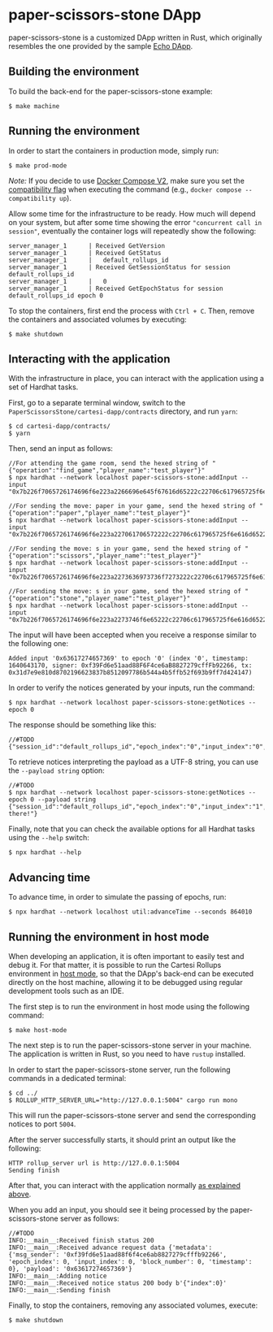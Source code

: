 # paper-scissors-stone DApp

paper-scissors-stone is a customized DApp written in Rust, which originally resembles the one provided by the sample [Echo DApp](https://github.com/cartesi/rollups-examples/tree/main/echo).

## Building the environment

To build the back-end for the paper-scissors-stone example:

```shell
$ make machine
```

## Running the environment

In order to start the containers in production mode, simply run:

```shell
$ make prod-mode
```

_Note:_ If you decide to use [Docker Compose V2](https://docs.docker.com/compose/cli-command/), make sure you set the [compatibility flag](https://docs.docker.com/compose/cli-command-compatibility/) when executing the command (e.g., `docker compose --compatibility up`).

Allow some time for the infrastructure to be ready.
How much will depend on your system, but after some time showing the error `"concurrent call in session"`, eventually the container logs will repeatedly show the following:

```shell
server_manager_1      | Received GetVersion
server_manager_1      | Received GetStatus
server_manager_1      |   default_rollups_id
server_manager_1      | Received GetSessionStatus for session default_rollups_id
server_manager_1      |   0
server_manager_1      | Received GetEpochStatus for session default_rollups_id epoch 0
```

To stop the containers, first end the process with `Ctrl + C`.
Then, remove the containers and associated volumes by executing:

```shell
$ make shutdown
```

## Interacting with the application

With the infrastructure in place, you can interact with the application using a set of Hardhat tasks.

First, go to a separate terminal window, switch to the `PaperScissorsStone/cartesi-dapp/contracts` directory, and run `yarn`:

```shell
$ cd cartesi-dapp/contracts/
$ yarn
```

Then, send an input as follows:

```shell
//For attending the game room, send the hexed string of "{"operation":"find_game","player_name":"test_player"}"
$ npx hardhat --network localhost paper-scissors-stone:addInput --input "0x7b226f7065726174696f6e223a2266696e645f67616d65222c22706c617965725f6e616d65223a22746573745f706c61796572227d"

//For sending the move: paper in your game, send the hexed string of "{"operation":"paper","player_name":"test_player"}"
$ npx hardhat --network localhost paper-scissors-stone:addInput --input "0x7b226f7065726174696f6e223a227061706572222c22706c617965725f6e616d65223a22746573745f706c61796572227d"

//For sending the move: s in your game, send the hexed string of "{"operation":"scissors","player_name":"test_player"}"
$ npx hardhat --network localhost paper-scissors-stone:addInput --input "0x7b226f7065726174696f6e223a2273636973736f7273222c22706c617965725f6e616d65223a22746573745f706c61796572227d"

//For sending the move: s in your game, send the hexed string of "{"operation":"stone","player_name":"test_player"}"
$ npx hardhat --network localhost paper-scissors-stone:addInput --input "0x7b226f7065726174696f6e223a2273746f6e65222c22706c617965725f6e616d65223a22746573745f706c61796572227d" 
```

The input will have been accepted when you receive a response similar to the following one:

```shell
Added input '0x63617274657369' to epoch '0' (index '0', timestamp: 1640643170, signer: 0xf39Fd6e51aad88F6F4ce6aB8827279cffFb92266, tx: 0x31d7e9e810d8702196623837b8512097786b544a4b5ffb52f693b9ff7d424147)
```

In order to verify the notices generated by your inputs, run the command:

```shell
$ npx hardhat --network localhost paper-scissors-stone:getNotices --epoch 0
```

The response should be something like this:

```shell
//#TODO
{"session_id":"default_rollups_id","epoch_index":"0","input_index":"0","notice_index":"0","payload":"63617274657369"}
```

To retrieve notices interpreting the payload as a UTF-8 string, you can use the `--payload string` option:

```shell
//#TODO
$ npx hardhat --network localhost paper-scissors-stone:getNotices --epoch 0 --payload string
{"session_id":"default_rollups_id","epoch_index":"0","input_index":"1","notice_index":"0","payload":"Hello there!"}
```

Finally, note that you can check the available options for all Hardhat tasks using the `--help` switch:

```shell
$ npx hardhat --help
```

## Advancing time

To advance time, in order to simulate the passing of epochs, run:

```shell
$ npx hardhat --network localhost util:advanceTime --seconds 864010
```

## Running the environment in host mode

When developing an application, it is often important to easily test and debug it. For that matter, it is possible to run the Cartesi Rollups environment in [host mode](../README.md#host-mode), so that the DApp's back-end can be executed directly on the host machine, allowing it to be debugged using regular development tools such as an IDE.

The first step is to run the environment in host mode using the following command:

```shell
$ make host-mode
```

The next step is to run the paper-scissors-stone server in your machine. The application is written in Rust, so you need to have `rustup` installed.

In order to start the paper-scissors-stone server, run the following commands in a dedicated terminal:

```shell
$ cd ../
$ ROLLUP_HTTP_SERVER_URL="http://127.0.0.1:5004" cargo run mono
```

This will run the paper-scissors-stone server and send the corresponding notices to port `5004`.

After the server successfully starts, it should print an output like the following:

```
HTTP rollup_server url is http://127.0.0.1:5004
Sending finish
```

After that, you can interact with the application normally [as explained above](#interacting-with-the-application).

When you add an input, you should see it being processed by the paper-scissors-stone server as follows:

```shell
//#TODO
INFO:__main__:Received finish status 200
INFO:__main__:Received advance request data {'metadata': {'msg_sender': '0xf39fd6e51aad88f6f4ce6ab8827279cfffb92266', 'epoch_index': 0, 'input_index': 0, 'block_number': 0, 'timestamp': 0}, 'payload': '0x63617274657369'}
INFO:__main__:Adding notice
INFO:__main__:Received notice status 200 body b'{"index":0}'
INFO:__main__:Sending finish
```

Finally, to stop the containers, removing any associated volumes, execute:

```shell
$ make shutdown
```
